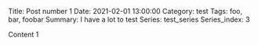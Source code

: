 Title: Post number 1
Date: 2021-02-01 13:00:00
Category: test
Tags: foo, bar, foobar
Summary: I have a lot to test
Series: test_series
Series_index: 3

Content 1
